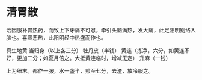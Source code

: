 # 清胃散



治因服补胃热药，而致上下牙痛不可忍，牵引头脑满热，发大痛，此足阳明别络入脑也。喜寒恶热，此阳明经中热盛而作也。

真生地黄 当归身（以上各三分） 牡丹皮（半钱） 黄连（拣净，六分，如黄连不好，更加二分；如夏月倍之。大抵黄连临时，增减无定） 升麻（一钱）

上为细末。都作一服，水一盏半，煎至七分，去渣，放冷服之。